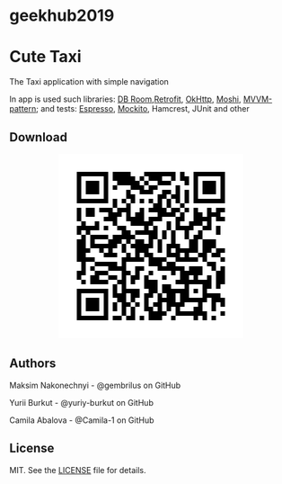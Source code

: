 # geekhub2019
Cute Taxi
=========

The Taxi application with simple navigation

In app is used such libraries:
[DB Room][1],[Retrofit][2], [OkHttp][3], [Moshi][4], [MVVM-pattern][5];
and tests: [Espresso][6], [Mockito][7], Hamcrest, JUnit and other

Download
--------

<p align="center">
  <img src="qr-code.gif" alt="qrcode gif"/>
</p>


Authors
-------
Maksim Nakonechnyi - @gembrilus on GitHub

Yurii Burkut - @yuriy-burkut on GitHub

Camila Abalova - @Camila-1 on GitHub

License
-------
MIT. See the [LICENSE][8] file for details.

[1]: https://developer.android.com/topic/libraries/architecture/room
[2]: https://square.github.io/retrofit/
[3]: https://square.github.io/okhttp/
[4]: https://github.com/square/moshi
[5]: https://ru.wikipedia.org/wiki/Model-View-ViewModel
[6]: https://developer.android.com/training/testing/espresso
[7]: https://site.mockito.org/
[8]: https://github.com/gembrilus/CuteTaxi/blob/master/LICENSE
